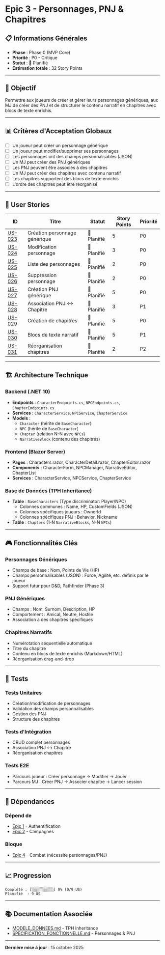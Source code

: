 # Epic 3 - Personnages, PNJ & Chapitres

## 📋 Informations Générales

- **Phase** : Phase 0 (MVP Core)
- **Priorité** : P0 - Critique
- **Statut** : 📝 Planifié
- **Estimation totale** : 32 Story Points

---

## 🎯 Objectif

Permettre aux joueurs de créer et gérer leurs personnages génériques, aux MJ de créer des PNJ et de structurer le contenu narratif en chapitres avec blocs de texte enrichis.

---

## 📊 Critères d'Acceptation Globaux

- [ ] Un joueur peut créer un personnage générique
- [ ] Un joueur peut modifier/supprimer ses personnages
- [ ] Les personnages ont des champs personnalisables (JSON)
- [ ] Un MJ peut créer des PNJ génériques
- [ ] Les PNJ peuvent être associés à des chapitres
- [ ] Un MJ peut créer des chapitres avec contenu narratif
- [ ] Les chapitres supportent des blocs de texte enrichis
- [ ] L'ordre des chapitres peut être réorganisé

---

## 📝 User Stories

| ID | Titre | Statut | Story Points | Priorité |
|----|-------|--------|--------------|----------|
| [US-023](./US-023-creation-personnage.md) | Création personnage générique | 📝 Planifié | 5 | P0 |
| [US-024](./US-024-modification-personnage.md) | Modification personnage | 📝 Planifié | 3 | P0 |
| [US-025](./US-025-liste-personnages.md) | Liste des personnages | 📝 Planifié | 2 | P0 |
| [US-026](./US-026-suppression-personnage.md) | Suppression personnage | 📝 Planifié | 2 | P0 |
| [US-027](./US-027-creation-pnj.md) | Création PNJ générique | 📝 Planifié | 5 | P0 |
| [US-028](./US-028-association-pnj-chapitre.md) | Association PNJ ↔ Chapitre | 📝 Planifié | 3 | P1 |
| [US-029](./US-029-creation-chapitres.md) | Création de chapitres | 📝 Planifié | 5 | P0 |
| [US-030](./US-030-blocs-narratifs.md) | Blocs de texte narratif | 📝 Planifié | 5 | P1 |
| [US-031](./US-031-reorganisation-chapitres.md) | Réorganisation chapitres | 📝 Planifié | 2 | P2 |

---

## 🏗️ Architecture Technique

### Backend (.NET 10)
- **Endpoints** : `CharacterEndpoints.cs`, `NPCEndpoints.cs`, `ChapterEndpoints.cs`
- **Services** : `CharacterService`, `NPCService`, `ChapterService`
- **Models** : 
  - `Character` (hérite de `BaseCharacter`)
  - `NPC` (hérite de `BaseCharacter`)
  - `Chapter` (relation N-N avec `NPCs`)
  - `NarrativeBlock` (contenu des chapitres)

### Frontend (Blazor Server)
- **Pages** : Characters.razor, CharacterDetail.razor, ChapterEditor.razor
- **Components** : CharacterForm, NPCManager, NarrativeEditor, ChapterList
- **Services** : CharacterService, NPCService, ChapterService

### Base de Données (TPH Inheritance)
- **Table** : `BaseCharacters` (Type discriminator: Player/NPC)
  - Colonnes communes : Name, HP, CustomFields (JSON)
  - Colonnes spécifiques joueurs : OwnerId
  - Colonnes spécifiques PNJ : Behavior, Nickname
- **Table** : `Chapters` (1-N `NarrativeBlocks`, N-N `NPCs`)

---

## 🎮 Fonctionnalités Clés

### Personnages Génériques
- Champs de base : Nom, Points de Vie (HP)
- Champs personnalisables (JSON) : Force, Agilité, etc. définis par le joueur
- Support futur pour D&D, Pathfinder (Phase 3)

### PNJ Génériques
- Champs : Nom, Surnom, Description, HP
- Comportement : Amical, Neutre, Hostile
- Association à des chapitres spécifiques

### Chapitres Narratifs
- Numérotation séquentielle automatique
- Titre du chapitre
- Contenu en blocs de texte enrichis (Markdown/HTML)
- Réorganisation drag-and-drop

---

## 🧪 Tests

### Tests Unitaires
- Création/modification de personnages
- Validation des champs personnalisables
- Gestion des PNJ
- Structure des chapitres

### Tests d'Intégration
- CRUD complet personnages
- Association PNJ ↔ Chapitre
- Réorganisation chapitres

### Tests E2E
- Parcours joueur : Créer personnage → Modifier → Jouer
- Parcours MJ : Créer PNJ → Associer chapitre → Lancer session

---

## 🔗 Dépendances

### Dépend de
- [Epic 1](../01-Epic-Authentification/) - Authentification
- [Epic 2](../02-Epic-Gestion-Parties/) - Campagnes

### Bloque
- [Epic 4](../04-Epic-Combat-Des/) - Combat (nécessite personnages/PNJ)

---

## 📈 Progression

```
Complété : [░░░░░░░░░░] 0% (0/9 US)
Planifié  : 9 US
```

---

## 📚 Documentation Associée

- [MODELE_DONNEES.md](../../instructions/technique/MODELE_DONNEES.md) - TPH Inheritance
- [SPECIFICATION_FONCTIONNELLE.md](../../instructions/SPECIFICATION_FONCTIONNELLE.md) - Personnages & PNJ

---

**Dernière mise à jour** : 15 octobre 2025
